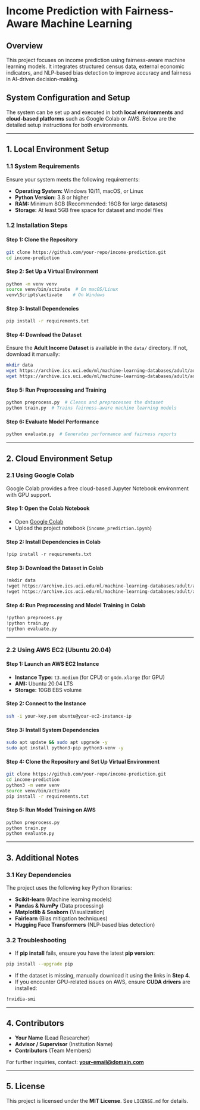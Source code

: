 # **Income Prediction with Fairness-Aware Machine Learning**

## **Overview**
This project focuses on income prediction using fairness-aware machine learning models. It integrates structured census data, external economic indicators, and NLP-based bias detection to improve accuracy and fairness in AI-driven decision-making.

## **System Configuration and Setup**
The system can be set up and executed in both **local environments** and **cloud-based platforms** such as Google Colab or AWS. Below are the detailed setup instructions for both environments.

---
## **1. Local Environment Setup**

### **1.1 System Requirements**
Ensure your system meets the following requirements:
- **Operating System:** Windows 10/11, macOS, or Linux
- **Python Version:** 3.8 or higher
- **RAM:** Minimum 8GB (Recommended: 16GB for large datasets)
- **Storage:** At least 5GB free space for dataset and model files

### **1.2 Installation Steps**
#### **Step 1: Clone the Repository**
```bash
git clone https://github.com/your-repo/income-prediction.git
cd income-prediction
```

#### **Step 2: Set Up a Virtual Environment**
```bash
python -m venv venv
source venv/bin/activate  # On macOS/Linux
venv\Scripts\activate    # On Windows
```

#### **Step 3: Install Dependencies**
```bash
pip install -r requirements.txt
```

#### **Step 4: Download the Dataset**
Ensure the **Adult Income Dataset** is available in the `data/` directory. If not, download it manually:
```bash
mkdir data
wget https://archive.ics.uci.edu/ml/machine-learning-databases/adult/adult.data -P data/
wget https://archive.ics.uci.edu/ml/machine-learning-databases/adult/adult.test -P data/
```

#### **Step 5: Run Preprocessing and Training**
```bash
python preprocess.py  # Cleans and preprocesses the dataset
python train.py  # Trains fairness-aware machine learning models
```

#### **Step 6: Evaluate Model Performance**
```bash
python evaluate.py  # Generates performance and fairness reports
```

---
## **2. Cloud Environment Setup**

### **2.1 Using Google Colab**
Google Colab provides a free cloud-based Jupyter Notebook environment with GPU support.

#### **Step 1: Open the Colab Notebook**
- Open [Google Colab](https://colab.research.google.com/)
- Upload the project notebook (`income_prediction.ipynb`)

#### **Step 2: Install Dependencies in Colab**
```python
!pip install -r requirements.txt
```

#### **Step 3: Download the Dataset in Colab**
```python
!mkdir data
!wget https://archive.ics.uci.edu/ml/machine-learning-databases/adult/adult.data -P data/
!wget https://archive.ics.uci.edu/ml/machine-learning-databases/adult/adult.test -P data/
```

#### **Step 4: Run Preprocessing and Model Training in Colab**
```python
!python preprocess.py
!python train.py
!python evaluate.py
```

---
### **2.2 Using AWS EC2 (Ubuntu 20.04)**

#### **Step 1: Launch an AWS EC2 Instance**
- **Instance Type:** `t3.medium` (for CPU) or `g4dn.xlarge` (for GPU)
- **AMI:** Ubuntu 20.04 LTS
- **Storage:** 10GB EBS volume

#### **Step 2: Connect to the Instance**
```bash
ssh -i your-key.pem ubuntu@your-ec2-instance-ip
```

#### **Step 3: Install System Dependencies**
```bash
sudo apt update && sudo apt upgrade -y
sudo apt install python3-pip python3-venv -y
```

#### **Step 4: Clone the Repository and Set Up Virtual Environment**
```bash
git clone https://github.com/your-repo/income-prediction.git
cd income-prediction
python3 -m venv venv
source venv/bin/activate
pip install -r requirements.txt
```

#### **Step 5: Run Model Training on AWS**
```bash
python preprocess.py
python train.py
python evaluate.py
```

---
## **3. Additional Notes**
### **3.1 Key Dependencies**
The project uses the following key Python libraries:
- **Scikit-learn** (Machine learning models)
- **Pandas & NumPy** (Data processing)
- **Matplotlib & Seaborn** (Visualization)
- **Fairlearn** (Bias mitigation techniques)
- **Hugging Face Transformers** (NLP-based bias detection)

### **3.2 Troubleshooting**
- If **pip install** fails, ensure you have the latest **pip version**:
```bash
pip install --upgrade pip
```
- If the dataset is missing, manually download it using the links in **Step 4**.
- If you encounter GPU-related issues on AWS, ensure **CUDA drivers** are installed:
```bash
!nvidia-smi
```

---
## **4. Contributors**
- **Your Name** (Lead Researcher)
- **Advisor / Supervisor** (Institution Name)
- **Contributors** (Team Members)

For further inquiries, contact: **your-email@domain.com**

---
## **5. License**
This project is licensed under the **MIT License**. See `LICENSE.md` for details.
